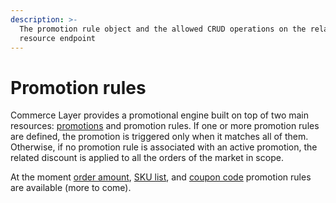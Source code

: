 ```yaml
---
description: >-
  The promotion rule object and the allowed CRUD operations on the related
  resource endpoint
---
```


# Promotion rules

Commerce Layer provides a promotional engine built on top of two main resources: [promotions](https://docs.commercelayer.io/api/resources/promotions) and promotion rules. If one or more promotion rules are defined, the promotion is triggered only when it matches all of them. Otherwise, if no promotion rule is associated with an active promotion, the related discount is applied to all the orders of the market in scope.

At the moment [order amount](https://docs.commercelayer.io/api/resources/order\_amount\_promotion\_rules), [SKU list](https://docs.commercelayer.io/api/resources/sku\_list\_promotion\_rules), and [coupon code](https://docs.commercelayer.io/api/resources/coupon\_codes\_promotion\_rules) promotion rules are available (more to come).
